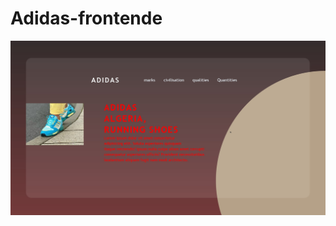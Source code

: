 ﻿# Adidas-frontende
<img src="https://github.com/yasserderbale/Adidas-frontende/blob/main/Adidase.jpg?raw=true">
